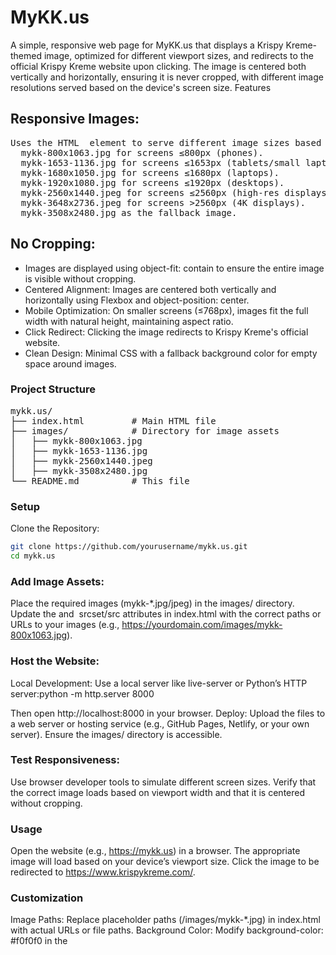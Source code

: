 # MyKK.us

A simple, responsive web page for MyKK.us that displays a Krispy Kreme-themed image, optimized for different viewport sizes, and redirects to the official Krispy Kreme website upon clicking. The image is centered both vertically and horizontally, ensuring it is never cropped, with different image resolutions served based on the device's screen size.
Features

## Responsive Images:

<pre>
Uses the HTML <picture> element to serve different image sizes based on viewport width:
  mykk-800x1063.jpg for screens ≤800px (phones).
  mykk-1653-1136.jpg for screens ≤1653px (tablets/small laptops).
  mykk-1680x1050.jpg for screens ≤1680px (laptops).
  mykk-1920x1080.jpg for screens ≤1920px (desktops).
  mykk-2560x1440.jpeg for screens ≤2560px (high-res displays).
  mykk-3648x2736.jpeg for screens >2560px (4K displays).
  mykk-3508x2480.jpg as the fallback image.
</pre>

## No Cropping:

- Images are displayed using object-fit: contain to ensure the entire image is visible without cropping.
- Centered Alignment: Images are centered both vertically and horizontally using Flexbox and object-position: center.
- Mobile Optimization: On smaller screens (≤768px), images fit the full width with natural height, maintaining aspect ratio.
- Click Redirect: Clicking the image redirects to Krispy Kreme's official website.
- Clean Design: Minimal CSS with a fallback background color for empty space around images.

### Project Structure

<pre>
mykk.us/
├── index.html         # Main HTML file
├── images/            # Directory for image assets
│   ├── mykk-800x1063.jpg
│   ├── mykk-1653-1136.jpg
│   ├── mykk-2560x1440.jpeg
│   ├── mykk-3508x2480.jpg
└── README.md          # This file
</pre>

### Setup

Clone the Repository:
```bash
git clone https://github.com/yourusername/mykk.us.git
cd mykk.us
```

### Add Image Assets:

Place the required images (mykk-*.jpg/jpeg) in the images/ directory.
Update the <source> and <img> srcset/src attributes in index.html with the correct paths or URLs to your images (e.g., https://yourdomain.com/images/mykk-800x1063.jpg).

### Host the Website:

Local Development: Use a local server like live-server or Python’s HTTP server:python -m http.server 8000

Then open http://localhost:8000 in your browser.
Deploy: Upload the files to a web server or hosting service (e.g., GitHub Pages, Netlify, or your own server). Ensure the images/ directory is accessible.

### Test Responsiveness:

Use browser developer tools to simulate different screen sizes.
Verify that the correct image loads based on viewport width and that it is centered without cropping.

### Usage

Open the website (e.g., https://mykk.us) in a browser.
The appropriate image will load based on your device’s viewport size.
Click the image to be redirected to https://www.krispykreme.com/.

### Customization

Image Paths: Replace placeholder paths (/images/mykk-*.jpg) in index.html with actual URLs or file paths.
Background Color: Modify background-color: #f0f0f0 in the <style> section of index.html to change the color of empty space around images.
Breakpoints: Adjust the media queries in the <source> tags (e.g., max-width: 800px) to change which image is served for specific viewport sizes.
Image Optimization: Compress images to reduce load times, especially for mobile devices.

#### Notes

Ensure images are optimized for web use to improve performance.
Test across various devices and screen sizes to confirm proper image selection and centering.
The fallback background color (#f0f0f0) can be customized to match your design or Krispy Kreme’s branding.
If hosting images externally, ensure the URLs are reliable and accessible.

##### License

This project is for personal or demonstration purposes. Ensure you have permission to use and distribute the Krispy Kreme-themed images.
